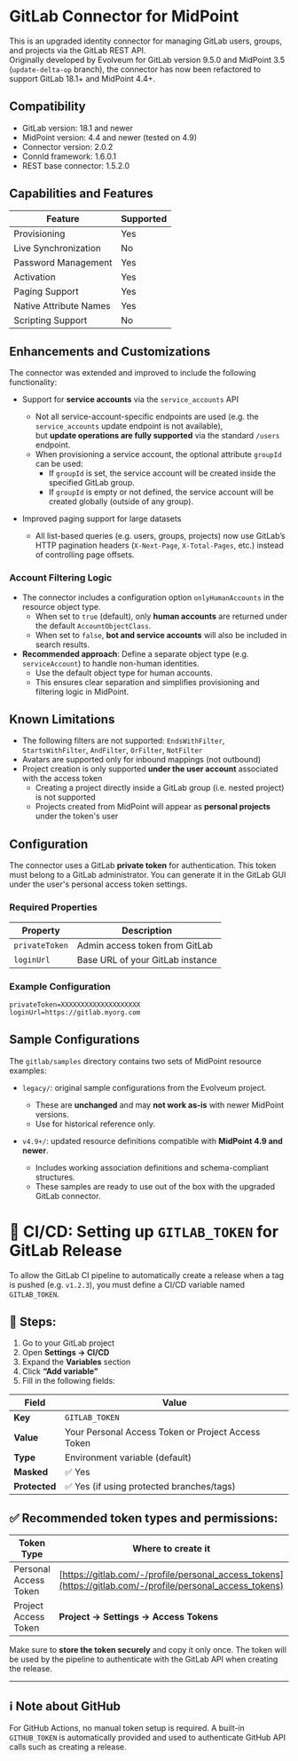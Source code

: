 # GitLab Connector for MidPoint

This is an upgraded identity connector for managing GitLab users, groups, and projects via the GitLab REST API.  
Originally developed by Evolveum for GitLab version 9.5.0 and MidPoint 3.5 (`update-delta-op` branch), the connector has now been refactored to support GitLab 18.1+ and MidPoint 4.4+.

## Compatibility

- GitLab version: 18.1 and newer
- MidPoint version: 4.4 and newer (tested on 4.9)
- Connector version: 2.0.2
- ConnId framework: 1.6.0.1
- REST base connector: 1.5.2.0

## Capabilities and Features

| Feature                    | Supported |
|---------------------------|-----------|
| Provisioning              | Yes       |
| Live Synchronization      | No        |
| Password Management       | Yes       |
| Activation                | Yes       |
| Paging Support            | Yes       |
| Native Attribute Names    | Yes       |
| Scripting Support         | No        |

## Enhancements and Customizations

The connector was extended and improved to include the following functionality:

- Support for **service accounts** via the `service_accounts` API
    - Not all service-account-specific endpoints are used (e.g. the `service_accounts` update endpoint is not available),  
      but **update operations are fully supported** via the standard `/users` endpoint.
    - When provisioning a service account, the optional attribute `groupId` can be used:
        - If `groupId` is set, the service account will be created inside the specified GitLab group.
        - If `groupId` is empty or not defined, the service account will be created globally (outside of any group).


- Improved paging support for large datasets
    - All list-based queries (e.g. users, groups, projects) now use GitLab’s HTTP pagination headers (`X-Next-Page`, `X-Total-Pages`, etc.) instead of controlling page offsets.

### Account Filtering Logic

- The connector includes a configuration option `onlyHumanAccounts` in the resource object type.
    - When set to `true` (default), only **human accounts** are returned under the default `AccountObjectClass`.
    - When set to `false`, **bot and service accounts** will also be included in search results.
- **Recommended approach**: Define a separate object type (e.g. `serviceAccount`) to handle non-human identities.
    - Use the default object type for human accounts.
    - This ensures clear separation and simplifies provisioning and filtering logic in MidPoint.


## Known Limitations

- The following filters are not supported: `EndsWithFilter`, `StartsWithFilter`, `AndFilter`, `OrFilter`, `NotFilter`
- Avatars are supported only for inbound mappings (not outbound)
- Project creation is only supported **under the user account** associated with the access token
    - Creating a project directly inside a GitLab group (i.e. nested project) is not supported
    - Projects created from MidPoint will appear as **personal projects** under the token's user

## Configuration

The connector uses a GitLab **private token** for authentication. This token must belong to a GitLab administrator. You can generate it in the GitLab GUI under the user's personal access token settings.

### Required Properties

| Property       | Description                        |
|----------------|------------------------------------|
| `privateToken` | Admin access token from GitLab     |
| `loginUrl`     | Base URL of your GitLab instance   |

### Example Configuration

```properties
privateToken=XXXXXXXXXXXXXXXXXXXX
loginUrl=https://gitlab.myorg.com
```
## Sample Configurations

The `gitlab/samples` directory contains two sets of MidPoint resource examples:

- `legacy/`: original sample configurations from the Evolveum project.  
  - These are **unchanged** and may **not work as-is** with newer MidPoint versions.
  - Use for historical reference only.

- `v4.9+/`: updated resource definitions compatible with **MidPoint 4.9 and newer**.
  - Includes working association definitions and schema-compliant structures.
  - These samples are ready to use out of the box with the upgraded GitLab connector.

# 🔐 CI/CD: Setting up `GITLAB_TOKEN` for GitLab Release

To allow the GitLab CI pipeline to automatically create a release when a tag is pushed (e.g. `v1.2.3`), you must define a CI/CD variable named `GITLAB_TOKEN`.

## 📌 Steps:

1. Go to your GitLab project
2. Open **Settings → CI/CD**
3. Expand the **Variables** section
4. Click **“Add variable”**
5. Fill in the following fields:

| Field        | Value                                                  |
|--------------|---------------------------------------------------------|
| **Key**      | `GITLAB_TOKEN`                                          |
| **Value**    | Your Personal Access Token or Project Access Token      |
| **Type**     | Environment variable (default)                          |
| **Masked**   | ✅ Yes                                                  |
| **Protected**| ✅ Yes (if using protected branches/tags)               |

## ✅ Recommended token types and permissions:

| Token Type           | Where to create it                                             | Required Scope |
|----------------------|----------------------------------------------------------------|----------------|
| Personal Access Token| [https://gitlab.com/-/profile/personal_access_tokens](https://gitlab.com/-/profile/personal_access_tokens) | `api`          |
| Project Access Token | **Project → Settings → Access Tokens**                        | `api`          |

Make sure to **store the token securely** and copy it only once. The token will be used by the pipeline to authenticate with the GitLab API when creating the release.

---

## ℹ️ Note about GitHub

For GitHub Actions, no manual token setup is required. A built-in `GITHUB_TOKEN` is automatically provided and used to authenticate GitHub API calls such as creating a release.
